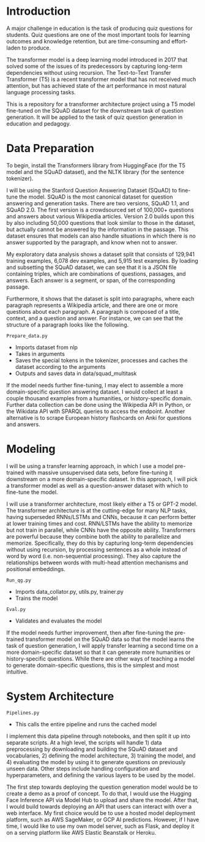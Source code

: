 # Introduction
A major challenge in education is the task of producing quiz questions for students. Quiz questions are one of the most important tools for learning outcomes and knowledge retention, but are time-consuming and effort-laden to produce. 

The transformer model is a deep learning model introduced in 2017 that solved some of the issues of its predecessors by capturing long-term dependencies without using recursion. The Text-to-Text Transfer Transformer (T5) is a recent transformer model that has not received much attention, but has achieved state of the art performance in most natural language processing tasks. 

This is a repository for a transformer architecture project using a T5 model fine-tuned on the SQuAD dataset for the downstream task of question generation.  It will be applied to the task of quiz question generation in education and pedagogy.  

# Data Preparation
To begin, install the Transformers library from HuggingFace (for the T5 model and the SQuAD dataset), and the NLTK library (for the sentence tokenizer).

I will be using the Stanford Question Answering Dataset (SQuAD) to fine-tune the model. SQuAD is the most canonical dataset for question answering and generation tasks. There are two versions, SQuAD 1.1, and SQuAD 2.0. The first version is a crowdsourced set of 100,000+ questions and answers about various Wikipedia articles. Version 2.0 builds upon this by also including 50,000 questions that look similar to those in the dataset, but actually cannot be answered by the information in the passage. This dataset ensures that models can also handle situations in which there is no answer supported by the paragraph, and know when not to answer.

My exploratory data analysis shows a dataset split that consists of 129,941 training examples, 6,078 dev examples, and 5,915 test examples. By loading and subsetting the SQuAD dataset, we can see that it is a JSON file containing triples, which are combinations of questions, passages, and answers. Each answer is a segment, or span, of the corresponding passage.

Furthermore, it shows that the dataset is split into paragraphs, where each paragraph represents a Wikipedia article, and there are one or more questions about each paragraph. A paragraph is composed of a title, context, and a question and answer. For instance, we can see that the structure of a paragraph looks like the following.

```Prepare_data.py```
* Imports dataset from nlp
* Takes in arguments
* Saves the special tokens in the tokenizer, processes and caches the dataset according to the arguments
* Outputs and saves data in data/squad_multitask

If the model needs further fine-tuning, I may elect to assemble a more domain-specific question answering dataset. I would collect at least a couple thousand examples from a humanities, or history-specific domain. Further data collection can be done using the Wikipedia API in Python, or the Wikidata API with SPARQL queries to access the endpoint. Another alternative is to scrape European history flashcards on Anki for questions and answers.

# Modeling
I will be using a transfer learning approach, in which I use a model pre-trained with massive unsupervised data sets, before fine-tuning it downstream on a more domain-specific dataset. In this approach, I will pick a transformer model as well as a question-answer dataset with which to fine-tune the model.

I will use a transformer architecture, most likely either a T5 or GPT-2 model. The transformer architecture is at the cutting-edge for many NLP tasks, having superseded RNNs/LSTMs and CNNs, because it can perform better at lower training times and cost​.  RNN/LSTMs have the ability to memorize but not train in parallel, while CNNs have the opposite ability. Transformers are powerful because they combine both the ability to parallelize and memorize. Specifically, they do this by capturing long-term dependencies without using recursion, by processing sentences as a whole instead of word by word (i.e. non-sequential processing). They also capture the relationships between words with multi-head attention mechanisms and positional embeddings​. 

```Run_qg.py```
* Imports data_collator.py, utils.py, trainer.py
* Trains the model

```Eval.py```
* Validates and evaluates the model

If the model needs further improvement, then after fine-tuning the pre-trained
transformer model on the SQuAD data so that the model learns the task of question generation, I will apply transfer learning a second time on a more domain-specific dataset so that it can generate more humanities or history-specific questions. While there are other ways of teaching a model to generate domain-specific questions, this is the simplest and most intuitive.

# System Architecture

```Pipelines.py```
* This calls the entire pipeline and runs the cached model

I implement this data pipeline through notebooks, and then split it up into separate scripts. At a high level, the scripts will handle 1) data preprocessing by downloading and building the SQuAD dataset and vocabularies, 2) defining the model architecture, 3) training the model, and 4) evaluating the model by using it to generate questions on previously unseen data. Other steps include handling configuration and hyperparameters, and defining the various layers to be used by the model.

The first step towards deploying the question generation model would be to create a demo as a proof of concept. To do that, I would use the Hugging Face Inference API via Model Hub to upload and share the model. After that, I would build towards deploying an API that users can interact with over a web interface. My first choice would be to use a hosted model deployment platform, such as AWS SageMaker, or GCP AI predictions. However, if I have time, I would like to use my own model server, such as Flask, and deploy it on a serving platform like AWS Elastic Beanstalk or Heroku.